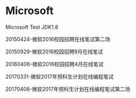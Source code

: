 # Microsoft

Microsoft Test JDK1.8

20150424-微软2016校园招聘在线笔试第二场

20150929-微软2016校园招聘9月在线笔试

20160406-微软2016校园招聘4月在线笔试

20170331-微软2017年预科生计划在线编程笔试

20170408-微软2017年预科生计划在线编程笔试第二场
